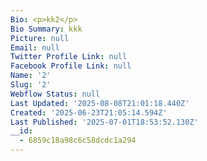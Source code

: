 ```yaml
---
Bio: <p>kk2</p>
Bio Summary: kkk
Picture: null
Email: null
Twitter Profile Link: null
Facebook Profile Link: null
Name: '2'
Slug: '2'
Webflow Status: null
Last Updated: '2025-08-08T21:01:18.440Z'
Created: '2025-06-23T21:05:14.594Z'
Last Published: '2025-07-01T18:53:52.130Z'
__id:
  - 6859c18a98c6c58dcdc1a294
---
```


